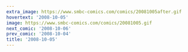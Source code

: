 ```yaml
---
extra_image: https://www.smbc-comics.com/comics/20081005after.gif
hovertext: '2008-10-05'
image: https://www.smbc-comics.com/comics/20081005.gif
next_comic: '2008-10-06'
prev_comic: '2008-10-04'
title: '2008-10-05'
---
```


